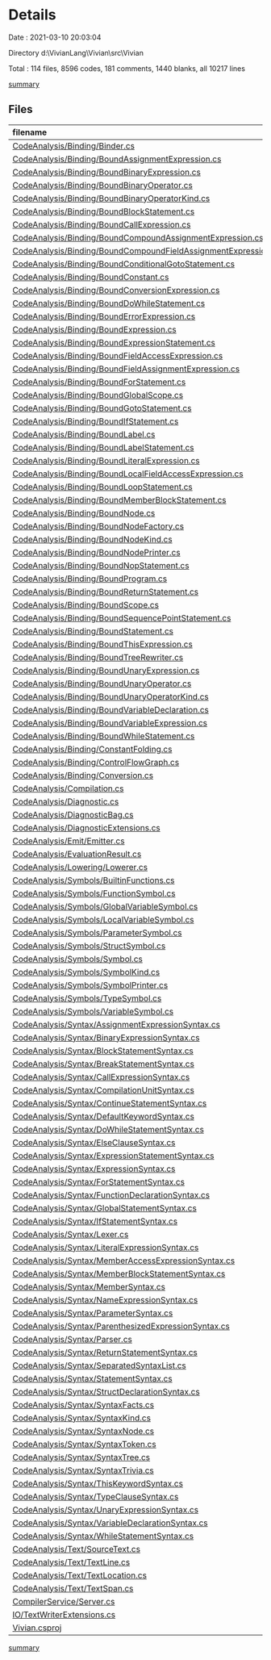 # Details

Date : 2021-03-10 20:03:04

Directory d:\VivianLang\Vivian\src\Vivian

Total : 114 files,  8596 codes, 181 comments, 1440 blanks, all 10217 lines

[summary](results.md)

## Files
| filename | language | code | comment | blank | total |
| :--- | :--- | ---: | ---: | ---: | ---: |
| [CodeAnalysis/Binding/Binder.cs](/CodeAnalysis/Binding/Binder.cs) | C# | 1,141 | 27 | 251 | 1,419 |
| [CodeAnalysis/Binding/BoundAssignmentExpression.cs](/CodeAnalysis/Binding/BoundAssignmentExpression.cs) | C# | 17 | 0 | 3 | 20 |
| [CodeAnalysis/Binding/BoundBinaryExpression.cs](/CodeAnalysis/Binding/BoundBinaryExpression.cs) | C# | 22 | 0 | 3 | 25 |
| [CodeAnalysis/Binding/BoundBinaryOperator.cs](/CodeAnalysis/Binding/BoundBinaryOperator.cs) | C# | 87 | 0 | 12 | 99 |
| [CodeAnalysis/Binding/BoundBinaryOperatorKind.cs](/CodeAnalysis/Binding/BoundBinaryOperatorKind.cs) | C# | 22 | 0 | 0 | 22 |
| [CodeAnalysis/Binding/BoundBlockStatement.cs](/CodeAnalysis/Binding/BoundBlockStatement.cs) | C# | 15 | 0 | 3 | 18 |
| [CodeAnalysis/Binding/BoundCallExpression.cs](/CodeAnalysis/Binding/BoundCallExpression.cs) | C# | 35 | 0 | 6 | 41 |
| [CodeAnalysis/Binding/BoundCompoundAssignmentExpression.cs](/CodeAnalysis/Binding/BoundCompoundAssignmentExpression.cs) | C# | 20 | 0 | 2 | 22 |
| [CodeAnalysis/Binding/BoundCompoundFieldAssignmentExpression.cs](/CodeAnalysis/Binding/BoundCompoundFieldAssignmentExpression.cs) | C# | 22 | 0 | 3 | 25 |
| [CodeAnalysis/Binding/BoundConditionalGotoStatement.cs](/CodeAnalysis/Binding/BoundConditionalGotoStatement.cs) | C# | 18 | 0 | 2 | 20 |
| [CodeAnalysis/Binding/BoundConstant.cs](/CodeAnalysis/Binding/BoundConstant.cs) | C# | 27 | 0 | 1 | 28 |
| [CodeAnalysis/Binding/BoundConversionExpression.cs](/CodeAnalysis/Binding/BoundConversionExpression.cs) | C# | 16 | 0 | 2 | 18 |
| [CodeAnalysis/Binding/BoundDoWhileStatement.cs](/CodeAnalysis/Binding/BoundDoWhileStatement.cs) | C# | 16 | 0 | 2 | 18 |
| [CodeAnalysis/Binding/BoundErrorExpression.cs](/CodeAnalysis/Binding/BoundErrorExpression.cs) | C# | 14 | 0 | 2 | 16 |
| [CodeAnalysis/Binding/BoundExpression.cs](/CodeAnalysis/Binding/BoundExpression.cs) | C# | 13 | 0 | 2 | 15 |
| [CodeAnalysis/Binding/BoundExpressionStatement.cs](/CodeAnalysis/Binding/BoundExpressionStatement.cs) | C# | 14 | 0 | 2 | 16 |
| [CodeAnalysis/Binding/BoundFieldAccessExpression.cs](/CodeAnalysis/Binding/BoundFieldAccessExpression.cs) | C# | 18 | 0 | 3 | 21 |
| [CodeAnalysis/Binding/BoundFieldAssignmentExpression.cs](/CodeAnalysis/Binding/BoundFieldAssignmentExpression.cs) | C# | 20 | 0 | 2 | 22 |
| [CodeAnalysis/Binding/BoundForStatement.cs](/CodeAnalysis/Binding/BoundForStatement.cs) | C# | 21 | 0 | 2 | 23 |
| [CodeAnalysis/Binding/BoundGlobalScope.cs](/CodeAnalysis/Binding/BoundGlobalScope.cs) | C# | 34 | 0 | 2 | 36 |
| [CodeAnalysis/Binding/BoundGotoStatement.cs](/CodeAnalysis/Binding/BoundGotoStatement.cs) | C# | 14 | 0 | 2 | 16 |
| [CodeAnalysis/Binding/BoundIfStatement.cs](/CodeAnalysis/Binding/BoundIfStatement.cs) | C# | 18 | 0 | 2 | 20 |
| [CodeAnalysis/Binding/BoundLabel.cs](/CodeAnalysis/Binding/BoundLabel.cs) | C# | 12 | 0 | 2 | 14 |
| [CodeAnalysis/Binding/BoundLabelStatement.cs](/CodeAnalysis/Binding/BoundLabelStatement.cs) | C# | 14 | 0 | 2 | 16 |
| [CodeAnalysis/Binding/BoundLiteralExpression.cs](/CodeAnalysis/Binding/BoundLiteralExpression.cs) | C# | 68 | 0 | 3 | 71 |
| [CodeAnalysis/Binding/BoundLocalFieldAccessExpression.cs](/CodeAnalysis/Binding/BoundLocalFieldAccessExpression.cs) | C# | 18 | 0 | 2 | 20 |
| [CodeAnalysis/Binding/BoundLoopStatement.cs](/CodeAnalysis/Binding/BoundLoopStatement.cs) | C# | 15 | 0 | 2 | 17 |
| [CodeAnalysis/Binding/BoundMemberBlockStatement.cs](/CodeAnalysis/Binding/BoundMemberBlockStatement.cs) | C# | 15 | 0 | 3 | 18 |
| [CodeAnalysis/Binding/BoundNode.cs](/CodeAnalysis/Binding/BoundNode.cs) | C# | 20 | 0 | 3 | 23 |
| [CodeAnalysis/Binding/BoundNodeFactory.cs](/CodeAnalysis/Binding/BoundNodeFactory.cs) | C# | 74 | 0 | 25 | 99 |
| [CodeAnalysis/Binding/BoundNodeKind.cs](/CodeAnalysis/Binding/BoundNodeKind.cs) | C# | 33 | 2 | 1 | 36 |
| [CodeAnalysis/Binding/BoundNodePrinter.cs](/CodeAnalysis/Binding/BoundNodePrinter.cs) | C# | 368 | 0 | 48 | 416 |
| [CodeAnalysis/Binding/BoundNopStatement.cs](/CodeAnalysis/Binding/BoundNopStatement.cs) | C# | 10 | 0 | 2 | 12 |
| [CodeAnalysis/Binding/BoundProgram.cs](/CodeAnalysis/Binding/BoundProgram.cs) | C# | 28 | 0 | 2 | 30 |
| [CodeAnalysis/Binding/BoundReturnStatement.cs](/CodeAnalysis/Binding/BoundReturnStatement.cs) | C# | 14 | 0 | 2 | 16 |
| [CodeAnalysis/Binding/BoundScope.cs](/CodeAnalysis/Binding/BoundScope.cs) | C# | 57 | 0 | 16 | 73 |
| [CodeAnalysis/Binding/BoundSequencePointStatement.cs](/CodeAnalysis/Binding/BoundSequencePointStatement.cs) | C# | 17 | 0 | 3 | 20 |
| [CodeAnalysis/Binding/BoundStatement.cs](/CodeAnalysis/Binding/BoundStatement.cs) | C# | 8 | 0 | 1 | 9 |
| [CodeAnalysis/Binding/BoundThisExpression.cs](/CodeAnalysis/Binding/BoundThisExpression.cs) | C# | 16 | 0 | 2 | 18 |
| [CodeAnalysis/Binding/BoundTreeRewriter.cs](/CodeAnalysis/Binding/BoundTreeRewriter.cs) | C# | 328 | 0 | 70 | 398 |
| [CodeAnalysis/Binding/BoundUnaryExpression.cs](/CodeAnalysis/Binding/BoundUnaryExpression.cs) | C# | 20 | 0 | 2 | 22 |
| [CodeAnalysis/Binding/BoundUnaryOperator.cs](/CodeAnalysis/Binding/BoundUnaryOperator.cs) | C# | 61 | 0 | 8 | 69 |
| [CodeAnalysis/Binding/BoundUnaryOperatorKind.cs](/CodeAnalysis/Binding/BoundUnaryOperatorKind.cs) | C# | 10 | 0 | 0 | 10 |
| [CodeAnalysis/Binding/BoundVariableDeclaration.cs](/CodeAnalysis/Binding/BoundVariableDeclaration.cs) | C# | 17 | 0 | 2 | 19 |
| [CodeAnalysis/Binding/BoundVariableExpression.cs](/CodeAnalysis/Binding/BoundVariableExpression.cs) | C# | 17 | 0 | 2 | 19 |
| [CodeAnalysis/Binding/BoundWhileStatement.cs](/CodeAnalysis/Binding/BoundWhileStatement.cs) | C# | 16 | 0 | 2 | 18 |
| [CodeAnalysis/Binding/ConstantFolding.cs](/CodeAnalysis/Binding/ConstantFolding.cs) | C# | 263 | 5 | 21 | 289 |
| [CodeAnalysis/Binding/ControlFlowGraph.cs](/CodeAnalysis/Binding/ControlFlowGraph.cs) | C# | 295 | 0 | 55 | 350 |
| [CodeAnalysis/Binding/Conversion.cs](/CodeAnalysis/Binding/Conversion.cs) | C# | 92 | 3 | 17 | 112 |
| [CodeAnalysis/Compilation.cs](/CodeAnalysis/Compilation.cs) | C# | 89 | 1 | 21 | 111 |
| [CodeAnalysis/Diagnostic.cs](/CodeAnalysis/Diagnostic.cs) | C# | 59 | 1 | 13 | 73 |
| [CodeAnalysis/DiagnosticBag.cs](/CodeAnalysis/DiagnosticBag.cs) | C# | 299 | 1 | 53 | 353 |
| [CodeAnalysis/DiagnosticExtensions.cs](/CodeAnalysis/DiagnosticExtensions.cs) | C# | 17 | 0 | 2 | 19 |
| [CodeAnalysis/Emit/Emitter.cs](/CodeAnalysis/Emit/Emitter.cs) | C# | 1,041 | 33 | 170 | 1,244 |
| [CodeAnalysis/EvaluationResult.cs](/CodeAnalysis/EvaluationResult.cs) | C# | 14 | 0 | 2 | 16 |
| [CodeAnalysis/Lowering/Lowerer.cs](/CodeAnalysis/Lowering/Lowerer.cs) | C# | 206 | 70 | 41 | 317 |
| [CodeAnalysis/Symbols/BuiltinFunctions.cs](/CodeAnalysis/Symbols/BuiltinFunctions.cs) | C# | 17 | 0 | 2 | 19 |
| [CodeAnalysis/Symbols/FunctionSymbol.cs](/CodeAnalysis/Symbols/FunctionSymbol.cs) | C# | 28 | 0 | 3 | 31 |
| [CodeAnalysis/Symbols/GlobalVariableSymbol.cs](/CodeAnalysis/Symbols/GlobalVariableSymbol.cs) | C# | 10 | 0 | 1 | 11 |
| [CodeAnalysis/Symbols/LocalVariableSymbol.cs](/CodeAnalysis/Symbols/LocalVariableSymbol.cs) | C# | 10 | 0 | 1 | 11 |
| [CodeAnalysis/Symbols/ParameterSymbol.cs](/CodeAnalysis/Symbols/ParameterSymbol.cs) | C# | 13 | 0 | 2 | 15 |
| [CodeAnalysis/Symbols/StructSymbol.cs](/CodeAnalysis/Symbols/StructSymbol.cs) | C# | 19 | 0 | 3 | 22 |
| [CodeAnalysis/Symbols/Symbol.cs](/CodeAnalysis/Symbols/Symbol.cs) | C# | 23 | 0 | 4 | 27 |
| [CodeAnalysis/Symbols/SymbolKind.cs](/CodeAnalysis/Symbols/SymbolKind.cs) | C# | 12 | 0 | 0 | 12 |
| [CodeAnalysis/Symbols/SymbolPrinter.cs](/CodeAnalysis/Symbols/SymbolPrinter.cs) | C# | 94 | 0 | 11 | 105 |
| [CodeAnalysis/Symbols/TypeSymbol.cs](/CodeAnalysis/Symbols/TypeSymbol.cs) | C# | 37 | 0 | 3 | 40 |
| [CodeAnalysis/Symbols/VariableSymbol.cs](/CodeAnalysis/Symbols/VariableSymbol.cs) | C# | 16 | 0 | 2 | 18 |
| [CodeAnalysis/Syntax/AssignmentExpressionSyntax.cs](/CodeAnalysis/Syntax/AssignmentExpressionSyntax.cs) | C# | 24 | 0 | 4 | 28 |
| [CodeAnalysis/Syntax/BinaryExpressionSyntax.cs](/CodeAnalysis/Syntax/BinaryExpressionSyntax.cs) | C# | 24 | 0 | 4 | 28 |
| [CodeAnalysis/Syntax/BlockStatementSyntax.cs](/CodeAnalysis/Syntax/BlockStatementSyntax.cs) | C# | 24 | 0 | 4 | 28 |
| [CodeAnalysis/Syntax/BreakStatementSyntax.cs](/CodeAnalysis/Syntax/BreakStatementSyntax.cs) | C# | 18 | 0 | 4 | 22 |
| [CodeAnalysis/Syntax/CallExpressionSyntax.cs](/CodeAnalysis/Syntax/CallExpressionSyntax.cs) | C# | 38 | 0 | 7 | 45 |
| [CodeAnalysis/Syntax/CompilationUnitSyntax.cs](/CodeAnalysis/Syntax/CompilationUnitSyntax.cs) | C# | 21 | 0 | 4 | 25 |
| [CodeAnalysis/Syntax/ContinueStatementSyntax.cs](/CodeAnalysis/Syntax/ContinueStatementSyntax.cs) | C# | 18 | 0 | 4 | 22 |
| [CodeAnalysis/Syntax/DefaultKeywordSyntax.cs](/CodeAnalysis/Syntax/DefaultKeywordSyntax.cs) | C# | 18 | 0 | 4 | 22 |
| [CodeAnalysis/Syntax/DoWhileStatementSyntax.cs](/CodeAnalysis/Syntax/DoWhileStatementSyntax.cs) | C# | 40 | 0 | 4 | 44 |
| [CodeAnalysis/Syntax/ElseClauseSyntax.cs](/CodeAnalysis/Syntax/ElseClauseSyntax.cs) | C# | 21 | 0 | 4 | 25 |
| [CodeAnalysis/Syntax/ExpressionStatementSyntax.cs](/CodeAnalysis/Syntax/ExpressionStatementSyntax.cs) | C# | 18 | 0 | 4 | 22 |
| [CodeAnalysis/Syntax/ExpressionSyntax.cs](/CodeAnalysis/Syntax/ExpressionSyntax.cs) | C# | 7 | 0 | 0 | 7 |
| [CodeAnalysis/Syntax/ForStatementSyntax.cs](/CodeAnalysis/Syntax/ForStatementSyntax.cs) | C# | 51 | 0 | 4 | 55 |
| [CodeAnalysis/Syntax/FunctionDeclarationSyntax.cs](/CodeAnalysis/Syntax/FunctionDeclarationSyntax.cs) | C# | 51 | 0 | 4 | 55 |
| [CodeAnalysis/Syntax/GlobalStatementSyntax.cs](/CodeAnalysis/Syntax/GlobalStatementSyntax.cs) | C# | 18 | 0 | 4 | 22 |
| [CodeAnalysis/Syntax/IfStatementSyntax.cs](/CodeAnalysis/Syntax/IfStatementSyntax.cs) | C# | 39 | 0 | 5 | 44 |
| [CodeAnalysis/Syntax/Lexer.cs](/CodeAnalysis/Syntax/Lexer.cs) | C# | 558 | 4 | 54 | 616 |
| [CodeAnalysis/Syntax/LiteralExpressionSyntax.cs](/CodeAnalysis/Syntax/LiteralExpressionSyntax.cs) | C# | 22 | 0 | 5 | 27 |
| [CodeAnalysis/Syntax/MemberAccessExpressionSyntax.cs](/CodeAnalysis/Syntax/MemberAccessExpressionSyntax.cs) | C# | 24 | 0 | 4 | 28 |
| [CodeAnalysis/Syntax/MemberBlockStatementSyntax.cs](/CodeAnalysis/Syntax/MemberBlockStatementSyntax.cs) | C# | 24 | 0 | 4 | 28 |
| [CodeAnalysis/Syntax/MemberSyntax.cs](/CodeAnalysis/Syntax/MemberSyntax.cs) | C# | 7 | 0 | 0 | 7 |
| [CodeAnalysis/Syntax/NameExpressionSyntax.cs](/CodeAnalysis/Syntax/NameExpressionSyntax.cs) | C# | 18 | 0 | 4 | 22 |
| [CodeAnalysis/Syntax/ParameterSyntax.cs](/CodeAnalysis/Syntax/ParameterSyntax.cs) | C# | 21 | 0 | 4 | 25 |
| [CodeAnalysis/Syntax/ParenthesizedExpressionSyntax.cs](/CodeAnalysis/Syntax/ParenthesizedExpressionSyntax.cs) | C# | 24 | 0 | 4 | 28 |
| [CodeAnalysis/Syntax/Parser.cs](/CodeAnalysis/Syntax/Parser.cs) | C# | 550 | 7 | 125 | 682 |
| [CodeAnalysis/Syntax/ReturnStatementSyntax.cs](/CodeAnalysis/Syntax/ReturnStatementSyntax.cs) | C# | 21 | 0 | 4 | 25 |
| [CodeAnalysis/Syntax/SeparatedSyntaxList.cs](/CodeAnalysis/Syntax/SeparatedSyntaxList.cs) | C# | 38 | 0 | 10 | 48 |
| [CodeAnalysis/Syntax/StatementSyntax.cs](/CodeAnalysis/Syntax/StatementSyntax.cs) | C# | 7 | 0 | 0 | 7 |
| [CodeAnalysis/Syntax/StructDeclarationSyntax.cs](/CodeAnalysis/Syntax/StructDeclarationSyntax.cs) | C# | 24 | 0 | 4 | 28 |
| [CodeAnalysis/Syntax/SyntaxFacts.cs](/CodeAnalysis/Syntax/SyntaxFacts.cs) | C# | 301 | 0 | 32 | 333 |
| [CodeAnalysis/Syntax/SyntaxKind.cs](/CodeAnalysis/Syntax/SyntaxKind.cs) | C# | 96 | 6 | 6 | 108 |
| [CodeAnalysis/Syntax/SyntaxNode.cs](/CodeAnalysis/Syntax/SyntaxNode.cs) | C# | 139 | 3 | 35 | 177 |
| [CodeAnalysis/Syntax/SyntaxToken.cs](/CodeAnalysis/Syntax/SyntaxToken.cs) | C# | 47 | 3 | 6 | 56 |
| [CodeAnalysis/Syntax/SyntaxTree.cs](/CodeAnalysis/Syntax/SyntaxTree.cs) | C# | 108 | 0 | 21 | 129 |
| [CodeAnalysis/Syntax/SyntaxTrivia.cs](/CodeAnalysis/Syntax/SyntaxTrivia.cs) | C# | 19 | 0 | 2 | 21 |
| [CodeAnalysis/Syntax/ThisKeywordSyntax.cs](/CodeAnalysis/Syntax/ThisKeywordSyntax.cs) | C# | 18 | 0 | 3 | 21 |
| [CodeAnalysis/Syntax/TypeClauseSyntax.cs](/CodeAnalysis/Syntax/TypeClauseSyntax.cs) | C# | 21 | 0 | 4 | 25 |
| [CodeAnalysis/Syntax/UnaryExpressionSyntax.cs](/CodeAnalysis/Syntax/UnaryExpressionSyntax.cs) | C# | 21 | 0 | 4 | 25 |
| [CodeAnalysis/Syntax/VariableDeclarationSyntax.cs](/CodeAnalysis/Syntax/VariableDeclarationSyntax.cs) | C# | 36 | 0 | 4 | 40 |
| [CodeAnalysis/Syntax/WhileStatementSyntax.cs](/CodeAnalysis/Syntax/WhileStatementSyntax.cs) | C# | 35 | 0 | 4 | 39 |
| [CodeAnalysis/Text/SourceText.cs](/CodeAnalysis/Text/SourceText.cs) | C# | 94 | 0 | 25 | 119 |
| [CodeAnalysis/Text/TextLine.cs](/CodeAnalysis/Text/TextLine.cs) | C# | 21 | 0 | 1 | 22 |
| [CodeAnalysis/Text/TextLocation.cs](/CodeAnalysis/Text/TextLocation.cs) | C# | 18 | 0 | 2 | 20 |
| [CodeAnalysis/Text/TextSpan.cs](/CodeAnalysis/Text/TextSpan.cs) | C# | 25 | 0 | 4 | 29 |
| [CompilerService/Server.cs](/CompilerService/Server.cs) | C# | 122 | 14 | 26 | 162 |
| [IO/TextWriterExtensions.cs](/IO/TextWriterExtensions.cs) | C# | 159 | 1 | 29 | 189 |
| [Vivian.csproj](/Vivian.csproj) | XML | 14 | 0 | 5 | 19 |

[summary](results.md)